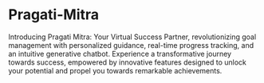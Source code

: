 # Pragati-Mitra
Introducing Pragati Mitra: Your Virtual Success Partner, revolutionizing goal management with personalized guidance, real-time progress tracking, and an intuitive generative chatbot. Experience a transformative journey towards success, empowered by innovative features designed to unlock your potential and propel you towards remarkable achievements.
